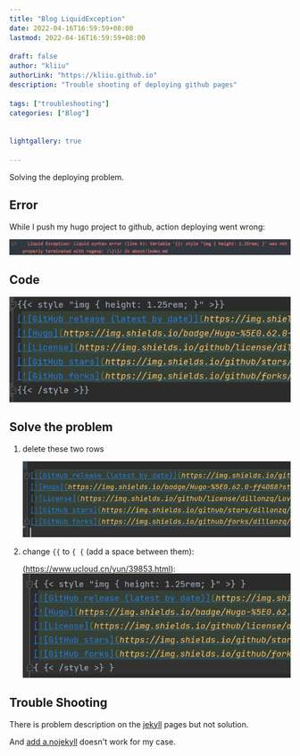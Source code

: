 ```yaml
---
title: "Blog LiquidException"
date: 2022-04-16T16:59:59+08:00
lastmod: 2022-04-16T16:59:59+08:00

draft: false
author: "kliiu"
authorLink: "https://kliiu.github.io"
description: "Trouble shooting of deploying github pages"

tags: ["troubleshooting"]
categories: ["Blog"]


lightgallery: true

---
```

Solving the deploying problem.
<!--more-->
## Error
While I push my hugo project to github, action deploying went wrong: 

![Liquid](Liquid.png)


## Code

![Original.png](Original.png)

## Solve the problem
1. delete these two rows

   ![Solution1.png](Solution1.png)


2. change `{{` to `{ {` (add a space between them):

   (https://www.ucloud.cn/yun/39853.html):
![Solution2.png](Solution2.png)
## Trouble Shooting
There is problem description on the [jekyll](https://jekyllrb.com/docs/troubleshooting/#configuration-problems) pages but not solution.

And [add a.nojekyll](https://gitee.com/help/articles/4136#article-header1) doesn't work for my case.
